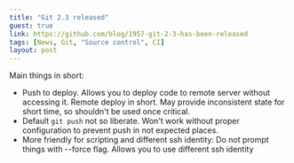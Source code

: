 ```yaml
---
title: "Git 2.3 released"
guest: true
link: https://github.com/blog/1957-git-2-3-has-been-released
tags: [News, Git, "Source control", CI]
layout: post
---
```

Main things in short:

* Push to deploy. Allows you to deploy code to remote server without accessing it. Remote deploy in short. May provide inconsistent state for short time, so shouldn't be used once critical.
* Default `git push` not so liberate. Won't work without proper configuration to prevent push in not expected places.
* More friendly for scripting and different ssh identity: Do not prompt things with --force flag. Allows you to use different ssh identity

